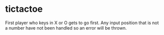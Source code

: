 # tictactoe

First player who keys in X or O gets to go first.
Any input position that is not a number have not been handled so an error will be thrown.
